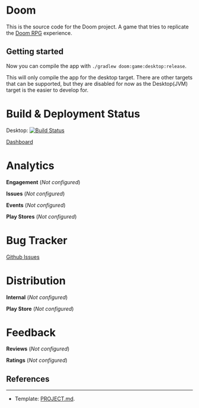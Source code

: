 # Doom 

This is the source code for the Doom project. A game that tries to replicate the [Doom RPG](https://doom.fandom.com/wiki/Doom_RPG) experience.

## Getting started

Now you can compile the app with `./gradlew doom:game:desktop:release`. 

This will only compile the app for the desktop target. There are other targets that can be supported, but they are disabled for now as the Desktop(JVM) target is the easier to develop for.

# Build & Deployment Status

Desktop: [![Build Status](https://dev.azure.com/CRamsan/Doom-Project/_apis/build/status/Doom-Project_Desktop?branchName=master)](https://dev.azure.com/CRamsan/Doom-Project/_build/latest?definitionId=12&branchName=master)

[Dashboard](https://dev.azure.com/CRamsan/Doom-Project/_dashboards/dashboard/e9a66eea-6f30-4b40-b96a-100d7e14e105)

# Analytics

**Engagement** (*Not configured*)

**Issues** (*Not configured*)

**Events** (*Not configured*)

**Play Stores** (*Not configured*)

# Bug Tracker

[Github Issues](https://github.com/CRamsan/PetProject/labels/doom)

# Distribution
**Internal** (*Not configured*)

**Play Store** (*Not configured*)

# Feedback

**Reviews** (*Not configured*)

**Ratings** (*Not configured*)

## References
---

- Template: [PROJECT.md](../docs/templates/PROJECT.md).
